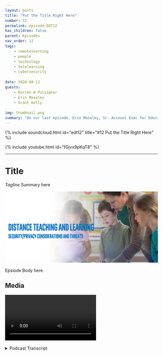 ```yaml
---
layout: posts
title: "Put the Title Right Here"
number: 12
permalink: episode-EDT12
has_children: false
parent: Episodes
nav_order: 12
tags:
    - remotelearning
    - people
    - technology
    - telelearning
    - cybersecurity

date: 2020-08-12
guests:
    - Darren W Pulsipher
    - Erin Moseley
    - Grant Kelly

img: thumbnail.png
summary: "On our last episode, Erin Moseley, Sr. Account Exec for Education at Intel, and Grant Kelly, Solution Architect for Education at Intel joined Darren to talk about the technological challenges and options in distance learning. In this episode, we delve more deeply into privacy and security threats and solutions."
---
```


{% include soundcloud.html id="edt12" title="#12 Put the Title Right Here" %}

{% include youtube.html id="fGjvx9pKqT8" %}

---

# Title

*Tagline*
Summary here

![episode image](./thumbnail.png)

Epsiode Body here.

## Media

<video src='url'></video>

<details>
<summary> Podcast Transcript </summary>

<p></p>

</details>
